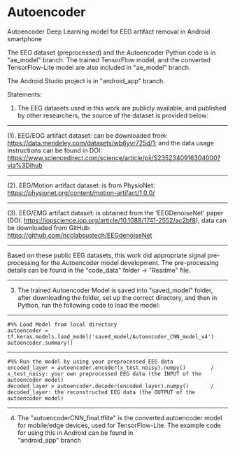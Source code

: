 # Autoencoder
Autoencoder Deep Learning model for EEG artifact removal in Android smartphone

The EEG dataset (preprocessed) and the Autoencoder Python code is in "ae_model" branch.
The trained TensorFlow model, and the converted TensorFlow-Lite model are also included in "ae_model" branch.

The Android Studio project is in "android_app" branch.


Statements:
1. The EEG datasets used in this work are publicly available, and published by other researchers, the source of the dataset is provided below:
****
   (1). EEG/EOG artifact dataset: can be downloaded from: https://data.mendeley.com/datasets/wb6yvr725d/1; and the data usage instructions can be found in DOI:   
        https://www.sciencedirect.com/science/article/pii/S2352340916304000?via%3Dihub
****   
   (2). EEG/Motion artifact dataset: is from PhysioNet: https://physionet.org/content/motion-artifact/1.0.0/
****   
   (3). EEG/EMG artifact dataset: is obtained from the 'EEGDenoiseNet' paper (DOI: https://iopscience.iop.org/article/10.1088/1741-2552/ac2bf8), data can be downloaded from GitHub: 
        https://github.com/ncclabsustech/EEGdenoiseNet
****
   Based on these public EEG datasets, this work did appropriate signal pre-processing for the Autoencoder model development. The pre-processing details can be found in the "code_data" folder -> 
   "Readme" file.
****
3. The trained Autoencoder Model is saved into "saved_model" folder, after downloading the folder, set up the correct directory, and then in Python, run the following code to load the model:
****
    #%% Load Model from local directory
    autoencoder = tf.keras.models.load_model('saved_model/Autoencoder_CNN_model_v4')
    autoencoder.summary()
****
    #%% Run the model by using your preprocessed EEG data
    encoded_layer = autoencoder.encoder(x_test_noisy).numpy()        / x_test_noisy: your own preprocessed EEG data (the INPUT of the autoencoder model)
    decoded_layer = autoencoder.decoder(encoded_layer).numpy()       / decoded_layer: the reconstructed EEG data (the OUTPUT of the autoencoder model)

****
4. The "autoencoderCNN_final.tflite" is the converted autoencoder model for mobile/edge devices, used for TensorFlow-Lite. The example code for using this in Android can be found in  
   "android_app" branch

   
